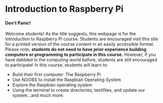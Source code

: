 # Introduction to Raspberry Pi 
#### Don't Panic!
<!--You can use the [editor on GitHub](https://github.com/nshattuck20/raspberrypi_for_beginners/edit/gh-pages/index.md) to maintain and preview the content for your website in Markdown files.-->

<!--Whenever you commit to this repository, GitHub Pages will run [Jekyll](https://jekyllrb.com/) to rebuild the pages in your site, from the content in your Markdown files.-->

Welcome students! As the title suggests, this webpage is for the Introduction to Raspberry Pi course. Students are encouraged visit this site for a printed version of the course content in an easily accessible format. Please note, **students do not need to have prior experience building computers or programming to participate in this course.** However, if you have dabbled in the computing world before, students are still encouraged to participate!  In this course, students will learn to: 

- Build their first computer: The Raspberry Pi 
- Use NOOBS to install the Raspbian Operating System
- Explore the Raspbian operating system 
- Using the terminal to create directories, textifiles, and update our system...and much more. 

<!--
### Markdown

Markdown is a lightweight and easy-to-use syntax for styling your writing. It includes conventions for

```markdown
Syntax highlighted code block

# Header 1
## Header 2
### Header 3

- Bulleted
- List

1. Numbered
2. List

**Bold** and _Italic_ and `Code` text

[Link](url) and ![Image](src)
```

For more details see [GitHub Flavored Markdown](https://guides.github.com/features/mastering-markdown/).

### Jekyll Themes

Your Pages site will use the layout and styles from the Jekyll theme you have selected in your [repository settings](https://github.com/nshattuck20/raspberrypi_for_beginners/settings/pages). The name of this theme is saved in the Jekyll `_config.yml` configuration file.

### Support or Contact

Having trouble with Pages? Check out our [documentation](https://docs.github.com/categories/github-pages-basics/) or [contact support](https://support.github.com/contact) and we’ll help you sort it out.
-->
